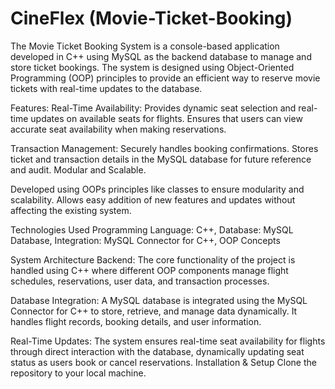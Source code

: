 # CineFlex (Movie-Ticket-Booking)

The Movie Ticket Booking System is a console-based application developed in C++ using MySQL as the backend database to manage and store ticket bookings. The system is designed using Object-Oriented Programming (OOP) principles to provide an efficient way to reserve movie tickets with real-time updates to the database.

Features:
Real-Time Availability: Provides dynamic seat selection and real-time updates on available seats for flights. Ensures that users can view accurate seat availability when making reservations.

Transaction Management: Securely handles booking confirmations. Stores ticket and transaction details in the MySQL database for future reference and audit. Modular and Scalable.

Developed using OOPs principles like classes to ensure modularity and scalability. Allows easy addition of new features and updates without affecting the existing system.

Technologies Used
Programming Language: C++, Database: MySQL Database, Integration: MySQL Connector for C++, OOP Concepts

System Architecture
Backend: The core functionality of the project is handled using C++ where different OOP components manage flight schedules, reservations, user data, and transaction processes.

Database Integration: A MySQL database is integrated using the MySQL Connector for C++ to store, retrieve, and manage data dynamically. It handles flight records, booking details, and user information.

Real-Time Updates: The system ensures real-time seat availability for flights through direct interaction with the database, dynamically updating seat status as users book or cancel reservations. Installation & Setup Clone the repository to your local machine.


 
